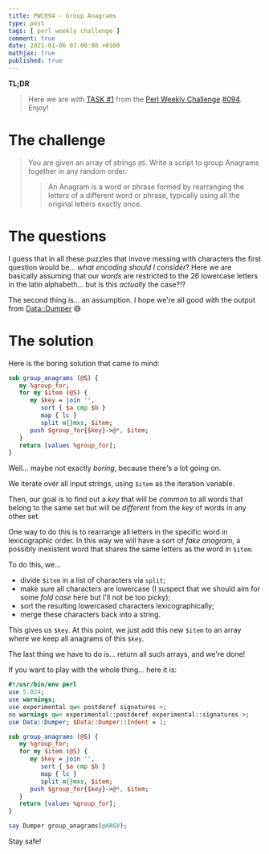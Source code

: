 ```yaml
---
title: PWC094 - Group Anagrams
type: post
tags: [ perl weekly challenge ]
comment: true
date: 2021-01-06 07:00:00 +0100
mathjax: true
published: true
---
```


**TL;DR**

> Here we are with [TASK #1][] from the [Perl Weekly Challenge][]
> [#094][]. Enjoy!

# The challenge

> You are given an array of strings `@S`. Write a script to group
> Anagrams together in any random order.
>
> > An Anagram is a word or phrase formed by rearranging the letters of
> > a different word or phrase, typically using all the original letters
> > exactly once.

# The questions

I guess that in all these puzzles that invove messing with characters
the first question would be... *what encoding should I consider*? Here
we are basically assuming that our *words* are restricted to the 26
lowercase letters in the latin alphabeth... but is this *actually* the
case?!?

The second thing is... an assumption. I hope we're all good with the
output from [Data::Dumper][] 😅


# The solution

Here is the boring solution that came to mind:

```perl
sub group_anagrams (@S) {
   my %group_for;
   for my $item (@S) {
      my $key = join '',
         sort { $a cmp $b }
         map { lc }
         split m{}mxs, $item;
      push $group_for{$key}->@*, $item;
   }
   return [values %group_for];
}
```

Well... maybe not exactly *boring*, because there's a lot going on.

We iterate over all input strings, using `$item` as the iteration
variable.

Then, our goal is to find out a *key* that will be *common* to all words
that belong to the same set but will be *different* from the *key*
of words in any other set.

One way to do this is to rearrange all letters in the specific word in
lexicographic order. In this way we will have a sort of *fake anagram*,
a possibly inexistent word that shares the same letters as the word in
`$item`.

To do this, we...

- divide `$item` in a list of characters via `split`;
- make sure all characters are lowercase (I suspect that we should aim
  for some *fold case* here but I'll not be too picky);
- sort the resulting lowercased characters lexicographically;
- merge these characters back into a string.

This gives us `$key`. At this point, we just add this new `$item` to an
array where we keep all anagrams of this `$key`.

The last thing we have to do is... return all such arrays, and we're
done!

If you want to play with the whole thing... here it is:

```perl
#!/usr/bin/env perl
use 5.024;
use warnings;
use experimental qw< postderef signatures >;
no warnings qw< experimental::postderef experimental::signatures >;
use Data::Dumper; $Data::Dumper::Indent = 1;

sub group_anagrams (@S) {
   my %group_for;
   for my $item (@S) {
      my $key = join '',
         sort { $a cmp $b }
         map { lc }
         split m{}mxs, $item;
      push $group_for{$key}->@*, $item;
   }
   return [values %group_for];
}

say Dumper group_anagrams(@ARGV);
```

Stay safe!

[Perl Weekly Challenge]: https://perlweeklychallenge.org/
[#094]: https://perlweeklychallenge.org/blog/perl-weekly-challenge-094/
[TASK #1]: https://perlweeklychallenge.org/blog/perl-weekly-challenge-094/#TASK1
[Perl]: https://www.perl.org/
[Data::Dumper]: https://metacpan.org/pod/Data::Dumper

